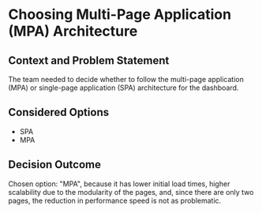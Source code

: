 # Choosing Multi-Page Application (MPA) Architecture

## Context and Problem Statement

The team needed to decide whether to follow the multi-page application (MPA) or single-page application (SPA) architecture for the dashboard.

## Considered Options

* SPA
* MPA

## Decision Outcome

Chosen option: "MPA", because it has lower initial load times, higher scalability due to the modularity of the pages, and, since there are only two pages, the reduction in performance speed is not as problematic.
